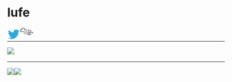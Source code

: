 # lufe

<a href="https://twitter.com/lufeRev">
  <img align="left" width="30px" src="twitter.svg" />
</a>
<a href="https://tryhackme.com/p/lufe">
  <img align="left" width="30px" src="tryhackme.svg" />
</a>  
<br>

---

<div>
  <img width=800 src="https://github-profile-trophy.vercel.app/?username=lufeee&column=6"/>
</div>

---

<div>
  <img height="170" align="left" src="https://github-readme-stats.vercel.app/api?username=lufeee&count_private=true&include_all_commits=true" />
  <img src="https://github-readme-stats.vercel.app/api/top-langs/?username=lufeee&layout=compact" />
</div>

<!--
**lufeee/lufeee** is a ✨ _special_ ✨ repository because its `README.md` (this file) appears on your GitHub profile.

Here are some ideas to get you started:

- 🔭 I’m currently working on ...
- 🌱 I’m currently learning ...
- 👯 I’m looking to collaborate on ...
- 🤔 I’m looking for help with ...
- 💬 Ask me about ...
- 📫 How to reach me: ...
- 😄 Pronouns: ...
- ⚡ Fun fact: ...
-->
